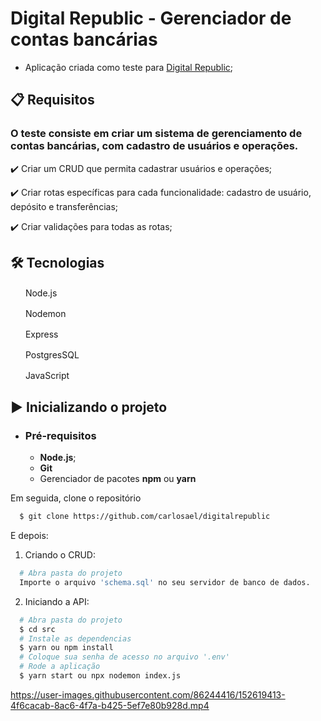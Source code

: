# Digital Republic - Gerenciador de contas bancárias

- Aplicação criada como teste para [Digital Republic](https://www.digitalrepublic.com.br/);

## 📋 Requisitos

### O teste consiste em criar um sistema de gerenciamento de contas bancárias, com cadastro de usuários e operações.

✔️ Criar um CRUD que permita cadastrar usuários e operações;

✔️ Criar rotas específicas para cada funcionalidade: cadastro de usuário, depósito e transferências;

✔️ Criar validações para todas as rotas;

## 🛠 Tecnologias

<img src="https://media.istockphoto.com/vectors/nodejs-vector-logo-backend-programming-in-javascript-server-vector-id1195857274?k=20&m=1195857274&s=170667a&w=0&h=k8oHsv3ehrvhviozLlvhEjGHweiHU7hbBv7bHEkgUqc=" width="16" height="16" /> &nbsp;Node.js

<img src="https://user-images.githubusercontent.com/13700/35731649-652807e8-080e-11e8-88fd-1b2f6d553b2d.png" width="16" height="16" /> &nbsp;Nodemon

<img src="https://w7.pngwing.com/pngs/925/447/png-transparent-express-js-node-js-javascript-mongodb-node-js-text-trademark-logo.png" width="16" height="16" /> &nbsp;Express

<img src="https://upload.wikimedia.org/wikipedia/commons/thumb/2/29/Postgresql_elephant.svg/800px-Postgresql_elephant.svg.png" width="20" height="16" /> PostgresSQL

<img src="https://www.kindpng.com/picc/m/67-678384_transparent-javascript-icon-png-png-download.png" width="16" height="16" /> &nbsp;JavaScript

## ▶️ Inicializando o projeto

- ### **Pré-requisitos**

  - **Node.js**;
  - **Git**
  - Gerenciador de pacotes **npm** ou **yarn**

Em seguida, clone o repositório

```sh
  $ git clone https://github.com/carlosael/digitalrepublic
```

E depois:

1. Criando o CRUD:

```sh
  # Abra pasta do projeto
  Importe o arquivo 'schema.sql' no seu servidor de banco de dados.
```

2. Iniciando a API:

```sh
  # Abra pasta do projeto
  $ cd src
  # Instale as dependencias
  $ yarn ou npm install
  # Coloque sua senha de acesso no arquivo '.env'
  # Rode a aplicação
  $ yarn start ou npx nodemon index.js
```

https://user-images.githubusercontent.com/86244416/152619413-4f6cacab-8ac6-4f7a-b425-5ef7e80b928d.mp4


